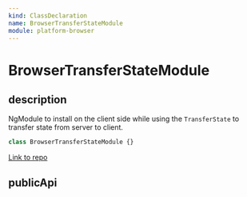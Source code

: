 ```yaml
---
kind: ClassDeclaration
name: BrowserTransferStateModule
module: platform-browser
---
```


# BrowserTransferStateModule

## description

NgModule to install on the client side while using the `TransferState` to transfer state from
server to client.

```ts
class BrowserTransferStateModule {}
```

[Link to repo](https://github.com/timdeschryver/angular/blob/master/packages/platform-browser/src/browser/transfer_state.ts#L167-L171)

## publicApi
